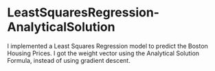 # LeastSquaresRegression-AnalyticalSolution

I implemented a Least Squares Regression model to predict the Boston Housing Prices. I got the weight vector using the Analytical Solution Formula, instead of using gradient descent.
